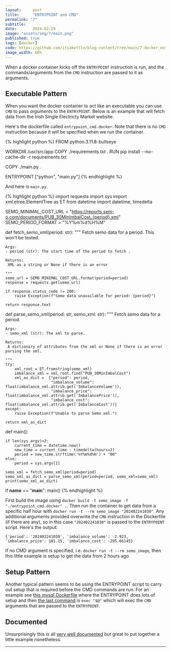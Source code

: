 ```yaml
---
layout:     post
title:      "ENTRYPOINT and CMD"
permalink: "7"
subtitle:   
date:       2024-02-29
image: "assets/img/7/main.png"
published: true
tags: [docker]
code: https://github.com/itsakettle/blog-content/tree/main/7-docker_entrypoint_and_cmd
image_width: 60%
---
```


When a docker container kicks off the `ENTRYPOINT` instruction is run, and the commands/arguments from the `CMD` instruction are passed to it as arguments.

## Executable Pattern
When you want the docker container to act like an executable you can use `CMD` to pass _arguments_ to the `ENTRYPOINT`. Below is an example that will fetch data from the Irish Single Electricty Market website. 

Here's the dockerfile called `entrypoint_cmd.docker`. Note that there is no `CMD` instruction because it will be specified when we run the container.

{% highlight python %}
FROM python:3.11.8-bullseye

WORKDIR /usr/src/app
COPY ./requirements.txt .
RUN pip install --no-cache-dir -r requirements.txt

COPY ./main.py  .

ENTRYPOINT ["python", "main.py"]
{% endhighlight %}

And here is `main.py`.


{% highlight python %}
import requests
import sys
import xml.etree.ElementTree as ET
from datetime import datetime, timedelta

SEMO_MINIMAL_COST_URL = "https://reports.sem-o.com/documents/PUB_30MinImbalCost_{period}.xml"
SEMO_PERIOD_FORMAT = "%Y%m%d%H%M"

def fetch_semo_xml(period: str):
    """
    Fetch semo data for a period. This won't be tested.

    Args:
    - period (str): The start time of the period to fetch .

    Returns:
     XML as a string or None if there is an error

    """
    semo_url = SEMO_MINIMAL_COST_URL.format(period=period)
    response = requests.get(semo_url)

    if response.status_code != 200:
        raise Exception(f"Semo data unavailable for period: {period}")

    return response.text

def parse_semo_xml(period: str, semo_xml: str):
    """
    Fetch semo data for a period.

    Args:
    - semo_xml (str): The xml to parse.

    Returns:
     A dictionary of attributes from the xml or None if there is an error parsing the xml.

    """
    try:
        xml_root = ET.fromstring(semo_xml)
        imbalance_xml = xml_root.find("PUB_30MinImbalCost")
        xml_as_dict =  {"period": period,
                        "imbalance_volume": float(imbalance_xml.attrib.get('ImbalanceVolume')),
                        "imbalance_price": float(imbalance_xml.attrib.get('ImbalancePrice')),
                        "imbalance_cost": float(imbalance_xml.attrib.get('ImbalanceCost'))}
    except:
        raise Exception(f"Unable to parse Semo xml.")
    
    return xml_as_dict

def main():

    if len(sys.argv)<2:
        current_time = datetime.now()
        new_time = current_time - timedelta(hours=2)
        period = new_time.strftime('%Y%m%d%H') + "00"
    else:
        period = sys.argv[1]
    
    semo_xml = fetch_semo_xml(period=period)
    semo_xml_as_dict = parse_semo_xml(period=period, semo_xml=semo_xml)
    print(semo_xml_as_dict)

if __name__ == "__main__":
    main()
{% endhighlight %}

First build the image using `docker build -t semo_image -f "./entrypoint_cmd.docker" .`. Then run the container to get data from a specific half hour with `docker run -t --rm semo_image "202402241030"`. Any additional arguments provided overwrite the `CMD` instruction in the Dockerfile (if there are any), so in this case `"202402241030"` is passed to the `ENTRYPOINT` script. Here's the output:

```
{'period': '202402241030', 'imbalance_volume': -2.923, 'imbalance_price': 101.15, 'imbalance_cost': -295.66145}
```
If no CMD argument is specified, i.e. `docker run -t --rm semo_image`, then this little example is setup to get the data from 2 hours ago.


## Setup Pattern

Another typical pattern seems to be using the ENTRYPOINT script to carry out setup that is required before the CMD commands are run. For an example see [this mysql Dockerfile](https://github.com/docker-library/mysql/blob/ffa6423ca24168e4d96631b5e8f536ac826d2a5b/8.0/Dockerfile.debian) where the ENTRYPOINT does lots of setup and then [the last command](https://github.com/docker-library/mysql/blob/ffa6423ca24168e4d96631b5e8f536ac826d2a5b/8.0/docker-entrypoint.sh#L410) is `exec "$@"` which will exec the `CMD` arguments that are passed to the `ENTRYPOINT`.

## Documented
Unsurprisingly this is all [very well documented](https://docs.docker.com/reference/dockerfile/) but great to put together a little example nonetheless.

_____
